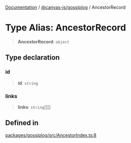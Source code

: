 [Documentation](../../../packages.md) / [@canvas-js/gossiplog](../index.md) / AncestorRecord

# Type Alias: AncestorRecord

> **AncestorRecord**: `object`

## Type declaration

### id

> **id**: `string`

### links

> **links**: `string`[][]

## Defined in

[packages/gossiplog/src/AncestorIndex.ts:8](https://github.com/canvasxyz/canvas/blob/62d177fb446565afa753f83091e84331fbd47245/packages/gossiplog/src/AncestorIndex.ts#L8)

